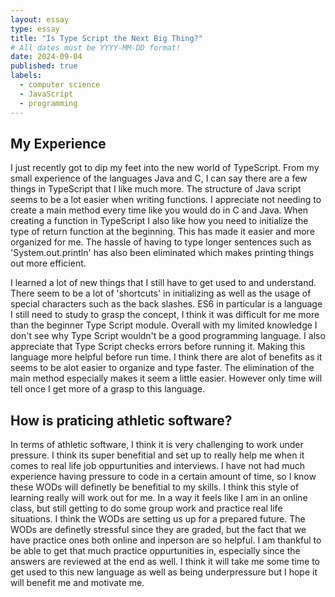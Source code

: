 ```yaml
---
layout: essay
type: essay
title: "Is Type Script the Next Big Thing?"
# All dates must be YYYY-MM-DD format!
date: 2024-09-04
published: true
labels:
  - computer science
  - JavaScript
  - programming
---
```

## My Experience

I just recently got to dip my feet into the new world of TypeScript. From my small experience of the languages Java and C, I can say there are a few things in TypeScript that I like much more. The structure of Java script seems to be a lot easier when writing functions. I appreciate not needing to create a main method every time like you would do in C and Java. When creating a function in TypeScript I also like how you need to initialize the type of return function at the beginning. This has made it easier and more organized for me. The hassle of having to type longer sentences such as 'System.out.println' has also been eliminated which makes printing things out more efficient. 

I learned a lot of new things that I still have to get used to and understand. There seem to be a lot of 'shortcuts' in initializing as well as the usage of special characters such as the back slashes. ES6 in particular is a language I still need to study to grasp the concept, I think it was difficult for me more than the beginner Type Script module. Overall with my limited knowledge I don't see why Type Script wouldn't be a good programming language. I also appreciate that Type Script checks errors before running it. Making this language more helpful before run time. I think there are alot of benefits as it seems to be alot easier to organize and type faster. The elimination of the main method especially makes it seem a little easier. However only time will tell once I get more of a grasp to this language.

## How is praticing athletic software?
In terms of athletic software, I think it is very challenging to work under pressure. I think its super benefitial and set up to really help me when it comes to real life job oppurtunities and interviews. I have not had much experience having pressure to code in a certain amount of time, so I know these WODs will definetly be benefitial to my skills. I think this style of learning really will work out for me. In a way it feels like I am in an online class, but still getting to do some group work and practice real life situations. I think the WODs are setting us up for a prepared future. The WODs are definetly stressful since they are graded, but the fact that we have practice ones both online and inperson are so helpful. I am thankful to be able to get that much practice oppurtunities in, especially since the answers are reviewed at the end as well. I think it will take me some time to get used to this new language as well as being underpressure but I hope it will benefit me and motivate me. 
